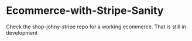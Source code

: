 # Ecommerce-with-Stripe-Sanity
Check the shop-johny-stripe repo for a working ecommerce. That is still in development
